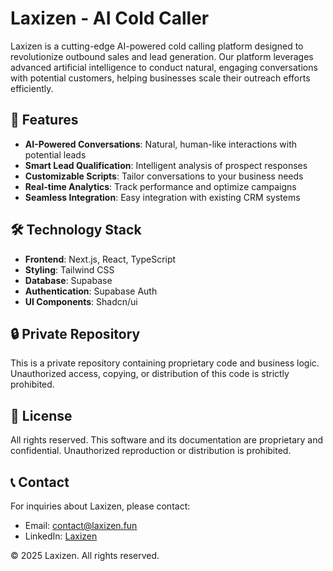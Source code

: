 # Laxizen - AI Cold Caller

Laxizen is a cutting-edge AI-powered cold calling platform designed to revolutionize outbound sales and lead generation. Our platform leverages advanced artificial intelligence to conduct natural, engaging conversations with potential customers, helping businesses scale their outreach efforts efficiently.

## 🚀 Features

- **AI-Powered Conversations**: Natural, human-like interactions with potential leads
- **Smart Lead Qualification**: Intelligent analysis of prospect responses
- **Customizable Scripts**: Tailor conversations to your business needs
- **Real-time Analytics**: Track performance and optimize campaigns
- **Seamless Integration**: Easy integration with existing CRM systems

## 🛠️ Technology Stack

- **Frontend**: Next.js, React, TypeScript
- **Styling**: Tailwind CSS
- **Database**: Supabase
- **Authentication**: Supabase Auth
- **UI Components**: Shadcn/ui

## 🔒 Private Repository

This is a private repository containing proprietary code and business logic. Unauthorized access, copying, or distribution of this code is strictly prohibited.

## 📝 License

All rights reserved. This software and its documentation are proprietary and confidential. Unauthorized reproduction or distribution is prohibited.

## 📞 Contact

For inquiries about Laxizen, please contact:
- Email: contact@laxizen.fun
- LinkedIn: [Laxizen](https://www.linkedin.com/company/laxizen)

© 2025 Laxizen. All rights reserved.
